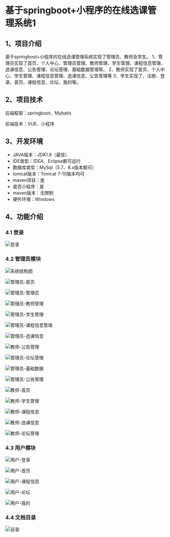 # 基于springboot+小程序的在线选课管理系统1



## 1、项目介绍

基于springboot+小程序的在线选课管理系统实现了管理员、教师及学生。
1、管理员实现了首页、个人中心、管理员管理、教师管理、学生管理、课程信息管理、选课信息、公告管理、论坛管理、基础数据管理等。
2、教师实现了首页、个人中心、学生管理、课程信息管理、选课信息、公告管理等
3、学生实现了、注册、登录、首页、课程信息、论坛、我的等。

## 2、项目技术

后端框架：springboot、Mybatis

前端技术：VUE、小程序

## 3、开发环境

- JAVA版本：JDK1.8（最佳）
- IDE类型：IDEA、Eclipse都可运行
- 数据库类型：MySql（5.7、8.x版本都可） 
- tomcat版本：Tomcat 7-10版本均可
- maven项目：是
- 是否小程序：是
- maven版本：无限制
- 硬件环境：Windows


## 4、功能介绍

### 4.1 登录

![登录](https://www.codemarket.fun/202407301927209.png)

### 4.2 管理员模块

![系统结构图](https://www.codemarket.fun/202407301927129.png)

![管理员-首页](https://www.codemarket.fun/202407301927186.png)

![管理员-管理员](https://www.codemarket.fun/202407301927765.png)

![管理员-教师管理](https://www.codemarket.fun/202407301927908.png)

![管理员-学生管理](https://www.codemarket.fun/202407301927304.png)

![管理员-课程信息管理](https://www.codemarket.fun/202407301927963.png)

![管理员-选课信息](https://www.codemarket.fun/202407301927244.png)

![教师-公告管理](https://www.codemarket.fun/202407301927441.png)

![管理员-论坛管理](https://www.codemarket.fun/202407301927114.png)

![管理员-基础数据](https://www.codemarket.fun/202407301927841.png)

![管理员-公告管理](https://www.codemarket.fun/202407301927674.png)

![教师-首页](https://www.codemarket.fun/202407301927103.png)

![教师-学生管理](https://www.codemarket.fun/202407301927122.png)

![教师-课程信息](https://www.codemarket.fun/202407301927092.png)

![教师-选课信息](https://www.codemarket.fun/202407301927116.png)

![教师-论坛管理](https://www.codemarket.fun/202407301927104.png)

### 4.3 用户模块

![用户-登录](https://www.codemarket.fun/202407301927045.png)

![用户-首页](https://www.codemarket.fun/202407301927028.png)

![用户-课程信息](https://www.codemarket.fun/202407301927015.png)

![用户-论坛](https://www.codemarket.fun/202407301927024.png)

![用户-我的](https://www.codemarket.fun/202407301927041.png)

### 4.4 文档目录

![目录](https://www.codemarket.fun/202407301927961.png)
